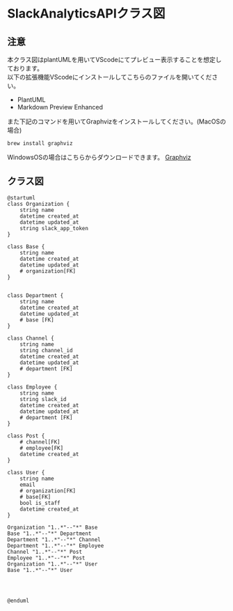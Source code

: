 # SlackAnalyticsAPIクラス図
## 注意
本クラス図はplantUMLを用いてVScodeにてプレビュー表示することを想定しております。  
以下の拡張機能VScodeにインストールしてこちらのファイルを開いてください。

- PlantUML
- Markdown Preview Enhanced

また下記のコマンドを用いてGraphvizをインストールしてください。(MacOSの場合)

    brew install graphviz

WindowsOSの場合はこちらからダウンロードできます。
[Graphviz](https://graphviz.gitlab.io/)

## クラス図
```plantuml
@startuml
class Organization {
    string name
    datetime created_at
    datetime updated_at
    string slack_app_token
}

class Base {
    string name
    datetime created_at
    datetime updated_at
    # organization[FK]
}


class Department {
    string name
    datetime created_at
    datetime updated_at
    # base [FK]
}

class Channel {
    string name
    string channel_id
    datetime created_at
    datetime updated_at
    # department [FK]
}

class Employee {
    string name
    string slack_id
    datetime created_at
    datetime updated_at
    # department [FK]
}

class Post {
    # channel[FK]
    # employee[FK]
    datetime created_at
}

class User {
    string name
    email
    # organization[FK]
    # base[FK]
    bool is_staff
    datetime created_at
}

Organization "1..*"--"*" Base
Base "1..*"--"*" Department
Department "1..*"--"*" Channel
Department "1..*"--"*" Employee 
Channel "1..*"--"*" Post
Employee "1..*"--"*" Post
Organization "1..*"--"*" User
Base "1..*"--"*" User




@enduml
```
